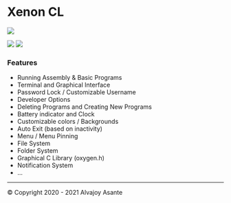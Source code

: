 # Xenon CL

![](https://i.imgur.com/EpBZxrG.png)

![](https://img.shields.io/badge/Release-BETA-green) ![](https://img.shields.io/github/issues/Overload02/Xenon)

### Features

- Running Assembly & Basic Programs
- Terminal and Graphical Interface
- Password Lock / Customizable Username
- Developer Options
- Deleting Programs and Creating New Programs
- Battery indicator and Clock
- Customizable colors / Backgrounds
- Auto Exit (based on inactivity)
- Menu / Menu Pinning
- File System
- Folder System
- Graphical C Library (oxygen.h)
- Notification System
- ...

------------


 &copy; Copyright 2020 - 2021 Alvajoy Asante
